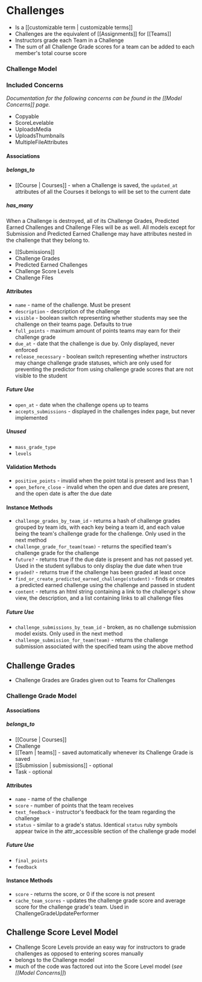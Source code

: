 # Challenges

  * Is a [[customizable term | customizable terms]]
  * Challenges are the equivalent of [[Assignments]] for [[Teams]]
  * Instructors grade each Team in a Challenge
  * The sum of all Challenge Grade scores for a team can be added to each member's total course score

### Challenge Model

### Included Concerns

*Documentation for the following concerns can be found in the [[Model Concerns]] page.*

  * Copyable
  * ScoreLevelable
  * UploadsMedia
  * UploadsThumbnails
  * MultipleFileAttributes

#### Associations

##### belongs_to

  * [[Course | Courses]] - when a Challenge is saved, the `updated_at` attributes of all the Courses it belongs to will be set to the current date

##### has_many

When a Challenge is destroyed, all of its Challenge Grades, Predicted Earned Challenges and Challenge Files will be as well. All models except for Submission and Predicted Earned Challenge may have attributes nested in the challenge that they belong to.

  * [[Submissions]]
  * Challenge Grades
  * Predicted Earned Challenges
  * Challenge Score Levels
  * Challenge Files

#### Attributes

  * `name` - name of the challenge. Must be present
  * `description` - description of the challenge
  * `visible` - boolean switch representing whether students may see the challenge on their teams page. Defaults to true
  * `full_points` - maximum amount of points teams may earn for their challenge grade
  * `due_at` - date that the challenge is due by. Only displayed, never enforced
  * `release_necessary` - boolean switch representing whether instructors may change challenge grade statuses, which are only used for preventing the predictor from using challenge grade scores that are not visible to the student

##### Future Use

  * `open_at` - date when the challenge opens up to teams
  * `accepts_submissions` - displayed in the challenges index page, but never implemented

##### Unused

  * `mass_grade_type`
  * `levels`

#### Validation Methods

  * `positive_points` - invalid when the point total is present and less than 1
  * `open_before_close` - invalid when the open and due dates are present, and the open date is after the due date

#### Instance Methods

  * `challenge_grades_by_team_id` - returns a hash of challenge grades grouped by team ids, with each key being a team id, and each value being the team's challenge grade for the challenge. Only used in the next method
  * `challenge_grade_for_team(team)` - returns the specified team's challenge grade for the challenge
  * `future?` - returns true if the due date is present and has not passed yet. Used in the student syllabus to only display the due date when true
  * `graded?` - returns true if the challenge has been graded at least once
  * `find_or_create_predicted_earned_challenge(student)` - finds or creates a predicted earned challenge using the challenge and passed in student
  * `content` - returns an html string containing a link to the challenge's show view, the description, and a list containing links to all challenge files

##### Future Use

  * `challenge_submissions_by_team_id` - broken, as no challenge submission model exists. Only used in the next method
  * `challenge_submission_for_team(team)` - returns the challenge submission associated with the specified team using the above method

## Challenge Grades

  * Challenge Grades are Grades given out to Teams for Challenges

### Challenge Grade Model

#### Associations

##### belongs_to

  * [[Course | Courses]]
  * Challenge
  * [[Team | teams]] - saved automatically whenever its Challenge Grade is saved
  * [[Submission | submissions]] - optional
  * Task - optional

#### Attributes

  * `name` - name of the challenge
  * `score` - number of points that the team receives
  * `text_feedback` - instructor's feedback for the team regarding the challenge
  * `status` - similar to a grade's status. Identical `status` ruby symbols appear twice in the attr_accessible section of the challenge grade model

##### Future Use

  * `final_points`
  * `feedback`

#### Instance Methods

  * `score` - returns the score, or 0 if the score is not present
  * `cache_team_scores` - updates the challenge grade score and average score for the challenge grade's team. Used in ChallengeGradeUpdatePerformer

## Challenge Score Level Model

  * Challenge Score Levels provide an easy way for instructors to grade challenges as opposed to entering scores manually
  * belongs to the Challenge model
  * much of the code was factored out into the Score Level model (*see [[Model Concerns]]*)
